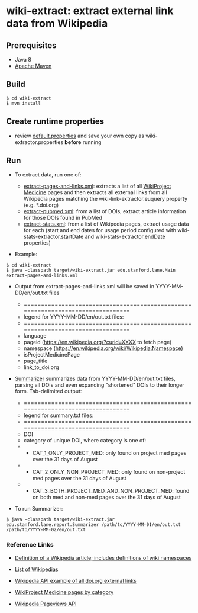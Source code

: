 # wiki-extract: extract external link data from Wikipedia

## Prerequisites
* Java 8
* [Apache Maven](http://maven.apache.org/)

## Build
```
$ cd wiki-extract
$ mvn install
```

## Create runtime properties
* review [default.properties](default.properties) and save your own copy as wiki-extractor.properties **before** running

## Run
* To extract data, run one of:
  * [extract-pages-and-links.xml](src/main/resources/edu/stanford/lane/extract-pages-and-links.xml): extracts a list of all [WikiProject Medicine](https://en.wikipedia.org/wiki/Wikipedia:WikiProject_Medicine) pages and then extracts all external links from all Wikipedia pages matching the wiki-link-extractor.euquery property (e.g. *.doi.org)
  * [extract-pubmed.xml](src/main/resources/edu/stanford/lane/extract-pubmed.xml): from a list of DOIs, extract article information for those DOIs found in PubMed
  * [extract-stats.xml](src/main/resources/edu/stanford/lane/extract-stats.xml): from a list of Wikipedia pages, extract usage data for each (start and end dates for usage period configured with wiki-stats-extractor.startDate and wiki-stats-extractor.endDate properties)

* Example:
```
$ cd wiki-extract
$ java -classpath target/wiki-extract.jar edu.stanford.lane.Main extract-pages-and-links.xml
```
* Output from extract-pages-and-links.xml will be saved in YYYY-MM-DD/en/out.txt files
     * ================================================================================
     * legend for YYYY-MM-DD/en/out.txt files:
     * ================================================================================
     * language
     * pageid (https://en.wikipedia.org/?curid=XXXX to fetch page)
     * namespace (https://en.wikipedia.org/wiki/Wikipedia:Namespace)
     * isProjectMedicinePage
     * page_title
     * link_to_doi.org

* [Summarizer](src/main/java/edu/stanford/lane/report/Summarizer.java) summarizes data from YYYY-MM-DD/en/out.txt files, parsing all DOIs and even expanding "shortened" DOIs to their longer form. Tab-delimited output:
     * ================================================================================
     * legend for summary.txt files:
     * ================================================================================
     * DOI
     * category of unique DOI, where category is one of:
     * - CAT_1_ONLY_PROJECT_MED: only found on project med pages over the 31 days of August
     * - CAT_2_ONLY_NON_PROJECT_MED: only found on non-project med pages over the 31 days of August
     * - CAT_3_BOTH_PROJECT_MED_AND_NON_PROJECT_MED: found on both med and non-med pages over the 31 days of August

* To run Summarizer:
```
$ java -classpath target/wiki-extract.jar edu.stanford.lane.report.Summarizer /path/to/YYYY-MM-01/en/out.txt /path/to/YYYY-MM-02/en/out.txt
```

### Reference Links

* [Definition of a Wikipedia article; includes definitions of wiki namespaces](https://en.wikipedia.org/wiki/Wikipedia:What_is_an_article%3F)

* [List of Wikipedias](https://en.wikipedia.org/wiki/List_of_Wikipedias)

* [Wikipedia API example of all doi.org external links](https://en.wikipedia.org/wiki/Special:ApiSandbox#action=query&list=exturlusage&format=xml&euprop=ids|title|url&euquery=*.doi.org)

* [WikiProject Medicine pages by category](https://en.wikipedia.org/wiki/Category:Medicine_articles_by_quality)

* [Wikipedia Pageviews API](https://wikitech.wikimedia.org/wiki/Analytics/PageviewAPI)

